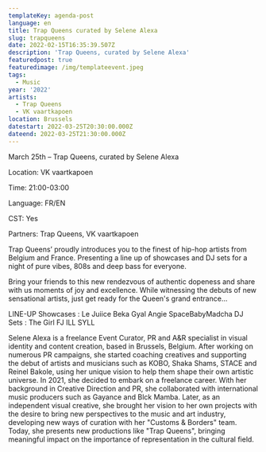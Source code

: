 ```yaml
---
templateKey: agenda-post
language: en
title: Trap Queens curated by Selene Alexa
slug: trapqueens
date: 2022-02-15T16:35:39.507Z
description: 'Trap Queens, curated by Selene Alexa'
featuredpost: true
featuredimage: /img/templateevent.jpeg
tags:
  - Music
year: '2022'
artists:
  - Trap Queens
  - VK vaartkapoen
location: Brussels
datestart: 2022-03-25T20:30:00.000Z
dateend: 2022-03-25T21:30:00.000Z
---
```

March 25th – Trap Queens, curated by Selene Alexa

Location: VK vaartkapoen

Time: 21:00-03:00

Language: FR/EN

CST: Yes

Partners: Trap Queens, VK vaartkapoen

Trap Queens’ proudly introduces you to the finest of hip-hop artists from Belgium and France. Presenting a line up of showcases and DJ sets for a night of pure vibes, 808s and deep bass for everyone.

Bring your friends to this new rendezvous of authentic dopeness and share with us moments of joy and excellence. While witnessing the debuts of new sensational artists, just get ready for the Queen's grand entrance…

LINE-UP
Showcases :
Le Juiice
Beka Gyal
Angie
SpaceBabyMadcha
DJ Sets :
The Girl FJ
ILL SYLL

Selene Alexa is a freelance Event Curator, PR and A&R specialist in visual identity and content creation, based in Brussels, Belgium. After working on numerous PR campaigns, she started coaching creatives and supporting the debut of artists and musicians such as KOBO, Shaka Shams, STACE and Reinel Bakole, using her unique vision to help them shape their own artistic universe. In 2021, she decided to embark on a freelance career. With her background in Creative Direction and PR, she collaborated with international music producers such as Gayance and Blck Mamba. Later, as an independent visual creative, she brought her vision to her own projects with the desire to bring new perspectives to the music and art industry, developing new ways of curation with her "Customs & Borders" team. Today, she presents new productions like "Trap Queens", bringing meaningful impact on the importance of representation in the cultural field.
